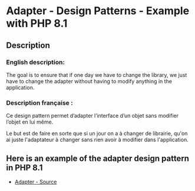 # Adapter - Design Patterns - Example with PHP 8.1




## Description

### English description:

The goal is to ensure that if one day we have to change the library, we just have to change the adapter without having to modify anything in the application.

### Description française :

Ce design pattern permet d’adapter l’interface d’un objet sans modifier l’objet en lui même.

Le but est de faire en sorte que si un jour on a à changer de librairie, qu'on ai juste l'adaptateur à changer sans rien avoir à modifier dans l'application.






## Here is an example of the adapter design pattern in PHP 8.1

* [Adapter - Source](https://github.com/dev-and-web/design-patterns-php/blob/master/src/adapter/index.php)
